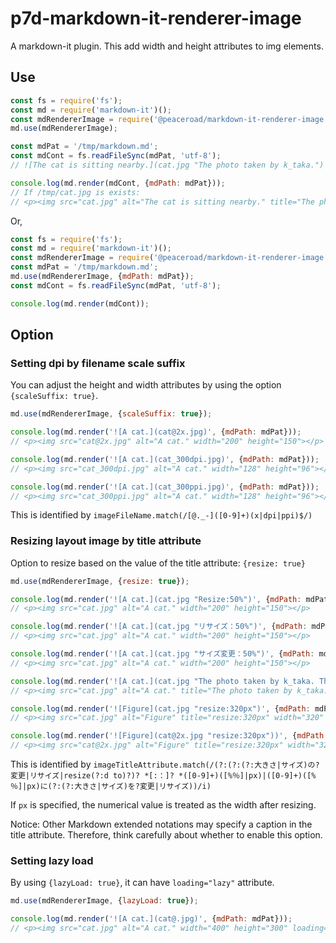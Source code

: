 # p7d-markdown-it-renderer-image

A markdown-it plugin. This add width and height attributes to img elements.

## Use

```js
const fs = require('fs');
const md = require('markdown-it')();
const mdRendererImage = require('@peaceroad/markdown-it-renderer-image');
md.use(mdRendererImage);

const mdPat = '/tmp/markdown.md';
const mdCont = fs.readFileSync(mdPat, 'utf-8');
// ![The cat is sitting nearby.](cat.jpg "The photo taken by k_taka.")

console.log(md.render(mdCont, {mdPath: mdPat}));
// If /tmp/cat.jpg is exists:
// <p><img src="cat.jpg" alt="The cat is sitting nearby." title="The photo taken by k_taka." width="400" height="300"></p>
```

Or,

```js
const fs = require('fs');
const md = require('markdown-it')();
const mdRendererImage = require('@peaceroad/markdown-it-renderer-image');
const mdPat = '/tmp/markdown.md';
md.use(mdRendererImage, {mdPath: mdPat});
const mdCont = fs.readFileSync(mdPat, 'utf-8');

console.log(md.render(mdCont));
```

## Option

### Setting dpi by filename scale suffix

You can adjust the height and width attributes by using the option `{scaleSuffix: true}`.

```js
md.use(mdRendererImage, {scaleSuffix: true});

console.log(md.render('![A cat.](cat@2x.jpg)', {mdPath: mdPat}));
// <p><img src="cat@2x.jpg" alt="A cat." width="200" height="150"></p>

console.log(md.render('![A cat.](cat_300dpi.jpg)', {mdPath: mdPat}));
// <p><img src="cat_300dpi.jpg" alt="A cat." width="128" height="96"></p>

console.log(md.render('![A cat.](cat_300ppi.jpg)', {mdPath: mdPat}));
// <p><img src="cat_300ppi.jpg" alt="A cat." width="128" height="96"></p>
```

This is identified by `imageFileName.match(/[@._-]([0-9]+)(x|dpi|ppi)$/)`


### Resizing layout image by title attribute

Option to resize based on the value of the title attribute: `{resize: true}`

```js
md.use(mdRendererImage, {resize: true});

console.log(md.render('![A cat.](cat.jpg "Resize:50%")', {mdPath: mdPat}));
// <p><img src="cat.jpg" alt="A cat." width="200" height="150"></p>

console.log(md.render('![A cat.](cat.jpg "リサイズ：50%")', {mdPath: mdPat}));
// <p><img src="cat.jpg" alt="A cat." width="200" height="150"></p>

console.log(md.render('![A cat.](cat.jpg "サイズ変更：50%")', {mdPath: mdPat}));
// <p><img src="cat.jpg" alt="A cat." width="200" height="150"></p>

console.log(md.render('![A cat.](cat.jpg "The photo taken by k_taka. The shown photo have been resized to 50%.")', {mdPath: mdPat}));
// <p><img src="cat.jpg" alt="A cat." title="The photo taken by k_taka. The shown photo have been resized to 50%." width="200" height="150"></p>

console.log(md.render('![Figure](cat.jpg "resize:320px")', {mdPath: mdPat}));
// <p><img src="cat.jpg" alt="Figure" title="resize:320px" width="320" height="240"></p>

console.log(md.render('![Figure](cat@2x.jpg "resize:320px"))', {mdPath: mdPat}));
// <p><img src="cat@2x.jpg" alt="Figure" title="resize:320px" width="320" height="240"></p>
```

This is identified by `imageTitleAttribute.match(/(?:(?:(?:大きさ|サイズ)の?変更|リサイズ|resize(?:d to)?)? *[:：]? *([0-9]+)([%％]|px)|([0-9]+)([%％]|px)に(?:(?:大きさ|サイズ)を?変更|リサイズ))/i)`

If `px` is specified, the numerical value is treated as the width after resizing.

Notice: Other Markdown extended notations may specify a caption in the title attribute. Therefore, think carefully about whether to enable this option.

### Setting lazy load

By using `{lazyLoad: true}`, it can have `loading="lazy"` attribute.

```js
md.use(mdRendererImage, {lazyLoad: true});

console.log(md.render('![A cat.](cat@.jpg)', {mdPath: mdPat}));
// <p><img src="cat.jpg" alt="A cat." width="400" height="300" loading="lazy"></p>
```
